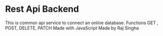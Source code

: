 # Rest Api Backend
 This is common api service to connect an online database. Functions GET , POST, DELETE, PATCH
 Made with JavaScript
 Made by Raj Singha
